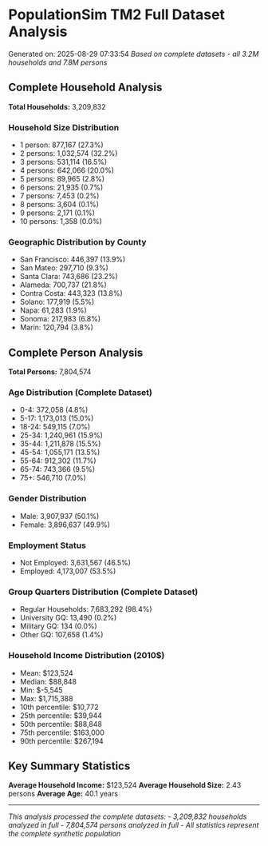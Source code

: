 # PopulationSim TM2 Full Dataset Analysis
Generated on: 2025-08-29 07:33:54
*Based on complete datasets - all 3.2M households and 7.8M persons*

## Complete Household Analysis
**Total Households:** 3,209,832

### Household Size Distribution
- 1 person: 877,167 (27.3%)
- 2 persons: 1,032,574 (32.2%)
- 3 persons: 531,114 (16.5%)
- 4 persons: 642,066 (20.0%)
- 5 persons: 89,965 (2.8%)
- 6 persons: 21,935 (0.7%)
- 7 persons: 7,453 (0.2%)
- 8 persons: 3,604 (0.1%)
- 9 persons: 2,171 (0.1%)
- 10 persons: 1,358 (0.0%)

### Geographic Distribution by County
- San Francisco: 446,397 (13.9%)
- San Mateo: 297,710 (9.3%)
- Santa Clara: 743,686 (23.2%)
- Alameda: 700,737 (21.8%)
- Contra Costa: 443,323 (13.8%)
- Solano: 177,919 (5.5%)
- Napa: 61,283 (1.9%)
- Sonoma: 217,983 (6.8%)
- Marin: 120,794 (3.8%)

## Complete Person Analysis
**Total Persons:** 7,804,574

### Age Distribution (Complete Dataset)
- 0-4: 372,058 (4.8%)
- 5-17: 1,173,013 (15.0%)
- 18-24: 549,115 (7.0%)
- 25-34: 1,240,961 (15.9%)
- 35-44: 1,211,878 (15.5%)
- 45-54: 1,055,171 (13.5%)
- 55-64: 912,302 (11.7%)
- 65-74: 743,366 (9.5%)
- 75+: 546,710 (7.0%)

### Gender Distribution
- Male: 3,907,937 (50.1%)
- Female: 3,896,637 (49.9%)

### Employment Status
- Not Employed: 3,631,567 (46.5%)
- Employed: 4,173,007 (53.5%)

### Group Quarters Distribution (Complete Dataset)
- Regular Households: 7,683,292 (98.4%)
- University GQ: 13,490 (0.2%)
- Military GQ: 134 (0.0%)
- Other GQ: 107,658 (1.4%)

### Household Income Distribution (2010$)
- Mean: $123,524
- Median: $88,848
- Min: $-5,545
- Max: $1,715,388
- 10th percentile: $10,772
- 25th percentile: $39,944
- 50th percentile: $88,848
- 75th percentile: $163,000
- 90th percentile: $267,194

## Key Summary Statistics

**Average Household Income:** $123,524
**Average Household Size:** 2.43 persons
**Average Age:** 40.1 years

---
*This analysis processed the complete datasets:*
*- 3,209,832 households analyzed in full*
*- 7,804,574 persons analyzed in full*
*- All statistics represent the complete synthetic population*